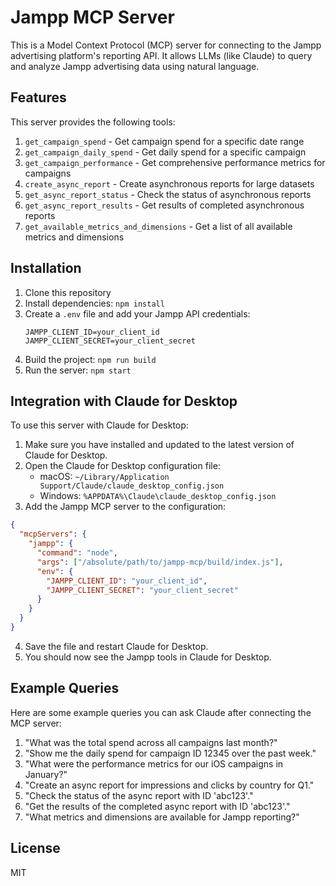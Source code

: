 # Jampp MCP Server

This is a Model Context Protocol (MCP) server for connecting to the Jampp advertising platform's reporting API. It allows LLMs (like Claude) to query and analyze Jampp advertising data using natural language.

## Features

This server provides the following tools:

1. `get_campaign_spend` - Get campaign spend for a specific date range
2. `get_campaign_daily_spend` - Get daily spend for a specific campaign
3. `get_campaign_performance` - Get comprehensive performance metrics for campaigns
4. `create_async_report` - Create asynchronous reports for large datasets
5. `get_async_report_status` - Check the status of asynchronous reports
6. `get_async_report_results` - Get results of completed asynchronous reports
7. `get_available_metrics_and_dimensions` - Get a list of all available metrics and dimensions

## Installation

1. Clone this repository
2. Install dependencies: `npm install`
3. Create a `.env` file and add your Jampp API credentials:
   ```
   JAMPP_CLIENT_ID=your_client_id
   JAMPP_CLIENT_SECRET=your_client_secret
   ```
4. Build the project: `npm run build`
5. Run the server: `npm start`

## Integration with Claude for Desktop

To use this server with Claude for Desktop:

1. Make sure you have installed and updated to the latest version of Claude for Desktop.
2. Open the Claude for Desktop configuration file:
   - macOS: `~/Library/Application Support/Claude/claude_desktop_config.json`
   - Windows: `%APPDATA%\Claude\claude_desktop_config.json`
3. Add the Jampp MCP server to the configuration:

```json
{
  "mcpServers": {
    "jampp": {
      "command": "node",
      "args": ["/absolute/path/to/jampp-mcp/build/index.js"],
      "env": {
        "JAMPP_CLIENT_ID": "your_client_id",
        "JAMPP_CLIENT_SECRET": "your_client_secret"
      }
    }
  }
}
```

4. Save the file and restart Claude for Desktop.
5. You should now see the Jampp tools in Claude for Desktop.

## Example Queries

Here are some example queries you can ask Claude after connecting the MCP server:

1. "What was the total spend across all campaigns last month?"
2. "Show me the daily spend for campaign ID 12345 over the past week."
3. "What were the performance metrics for our iOS campaigns in January?"
4. "Create an async report for impressions and clicks by country for Q1."
5. "Check the status of the async report with ID 'abc123'."
6. "Get the results of the completed async report with ID 'abc123'."
7. "What metrics and dimensions are available for Jampp reporting?"

## License

MIT
